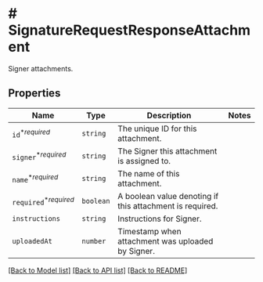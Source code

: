 # # SignatureRequestResponseAttachment

Signer attachments.

## Properties

Name | Type | Description | Notes
------------ | ------------- | ------------- | -------------
| `id`<sup>*_required_</sup> | ```string``` |  The unique ID for this attachment.  |  |
| `signer`<sup>*_required_</sup> | ```string``` |  The Signer this attachment is assigned to.  |  |
| `name`<sup>*_required_</sup> | ```string``` |  The name of this attachment.  |  |
| `required`<sup>*_required_</sup> | ```boolean``` |  A boolean value denoting if this attachment is required.  |  |
| `instructions` | ```string``` |  Instructions for Signer.  |  |
| `uploadedAt` | ```number``` |  Timestamp when attachment was uploaded by Signer.  |  |

[[Back to Model list]](../../README.md#models) [[Back to API list]](../../README.md#endpoints) [[Back to README]](../../README.md)
